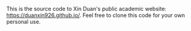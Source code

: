 This is the source code to Xin Duan's public academic website: https://duanxin926.github.io/. Feel free to clone this code for your own personal use.